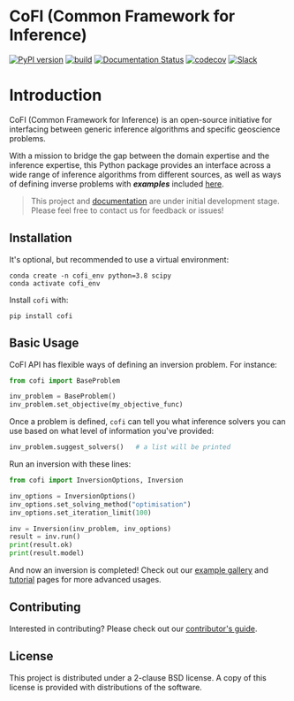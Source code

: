 # CoFI (Common Framework for Inference)

[![PyPI version](https://img.shields.io/pypi/v/cofi)](https://pypi.org/project/cofi/)
[![build](https://github.com/inlab-geo/cofi/actions/workflows/build_wheels.yml/badge.svg?branch=main)](https://github.com/inlab-geo/cofi/actions/workflows/build_wheels.yml)
[![Documentation Status](https://readthedocs.org/projects/cofi/badge/?version=latest)](https://cofi.readthedocs.io/en/latest/?badge=latest)
[![codecov](https://codecov.io/gh/inlab-geo/cofi/branch/main/graph/badge.svg?token=T8R9VKM4D7)](https://codecov.io/gh/inlab-geo/cofi)
[![Slack](https://img.shields.io/badge/Slack-inlab-4A154B?logo=slack)](https://inlab-geo.slack.com)
<!-- [![Wheels](https://img.shields.io/pypi/wheel/cofi)](https://pypi.org/project/cofi/) -->


# Introduction

CoFI (Common Framework for Inference) is an open-source initiative for interfacing between generic inference algorithms and specific geoscience problems.

With a mission to bridge the gap between the domain expertise and the inference expertise, this Python package provides an interface across a wide range of inference algorithms from different sources, as well as ways of defining inverse problems with ***examples*** included [here](https://github.com/inlab-geo/cofi-examples).

> This project and [documentation](https://cofi.readthedocs.io/en/latest/) are under initial development stage. Please feel free to contact us for feedback or issues!

## Installation

It's optional, but recommended to use a virtual environment:

```console
conda create -n cofi_env python=3.8 scipy
conda activate cofi_env
```

Install `cofi` with:

```console
pip install cofi
```

## Basic Usage

CoFI API has flexible ways of defining an inversion problem. For instance:

```python
from cofi import BaseProblem

inv_problem = BaseProblem()
inv_problem.set_objective(my_objective_func)
```

Once a problem is defined, `cofi` can tell you what inference solvers you can use based on what level of
information you've provided:

```python
inv_problem.suggest_solvers()   # a list will be printed
```

Run an inversion with these lines:

```python
from cofi import InversionOptions, Inversion

inv_options = InversionOptions()
inv_options.set_solving_method("optimisation")
inv_options.set_iteration_limit(100)

inv = Inversion(inv_problem, inv_options)
result = inv.run()
print(result.ok)
print(result.model)
```

And now an inversion is completed! Check out our [example gallery](https://cofi.readthedocs.io/en/latest/cofi-examples/generated/index.html)
and [tutorial](https://cofi.readthedocs.io/en/latest/tutorial.html) pages for more advanced usages.

## Contributing

Interested in contributing? Please check out our [contributor's guide](https://cofi.readthedocs.io/en/latest/contribute.html).


## License

This project is distributed under a 2-clause BSD license. A copy of this license is 
provided with distributions of the software.
